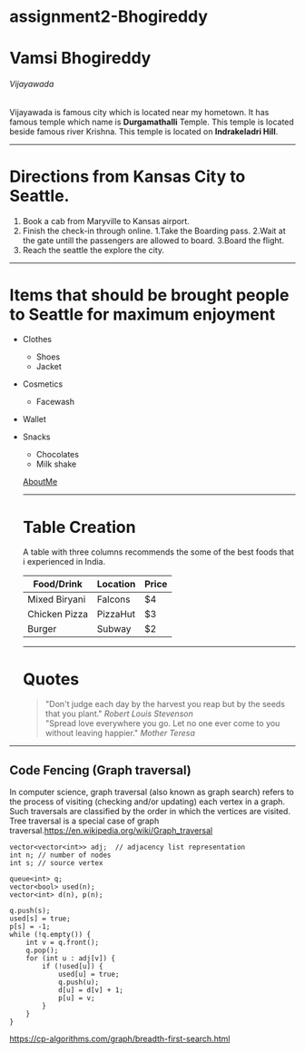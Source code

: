 # assignment2-Bhogireddy

# Vamsi Bhogireddy

###### Vijayawada

Vijayawada is famous city which is located near my hometown. It has famous temple which name is **Durgamathalli** Temple. This temple is located beside famous river Krishna. This temple is located on **Indrakeladri Hill**.

---

# Directions from Kansas City to Seattle.
1. Book a cab from Maryville to Kansas airport.
2. Finish the check-in through online.
    1.Take the Boarding pass.
    2.Wait at the gate untill the passengers are allowed to board.
    3.Board the flight.
3. Reach the seattle the explore the city.

---

# Items that should be brought people to Seattle for maximum enjoyment
* Clothes
    * Shoes
    * Jacket
* Cosmetics
    * Facewash
* Wallet
* Snacks
    * Chocolates
    * Milk shake

    [AboutMe](https://github.com/Vamsi735/assignment2-Bhogireddy/blob/main/AboutMe.md)


    ---

    # Table Creation 

    A table with three columns recommends the some of the best foods that i experienced in India.

    | Food/Drink    |   Location    | Price |
    |   ---         |   ---         |  ---  |
    | Mixed Biryani |   Falcons     |  $4   |
    | Chicken Pizza |   PizzaHut    |  $3   |
    | Burger        |   Subway      |  $2   |

    ---

    # Quotes

    > "Don't judge each day by the harvest you reap but by the seeds that you plant." 
    *Robert Louis Stevenson*     <br>
    > "Spread love everywhere you go. Let no one ever come to you without leaving happier." 
    *Mother Teresa*

 -----

## Code Fencing (Graph traversal)
In computer science, graph traversal (also known as graph search) refers to the process of visiting (checking and/or updating) each vertex in a graph. Such traversals are classified by the order in which the vertices are visited. Tree traversal is a special case of graph traversal.<https://en.wikipedia.org/wiki/Graph_traversal>

```
vector<vector<int>> adj;  // adjacency list representation
int n; // number of nodes
int s; // source vertex

queue<int> q;
vector<bool> used(n);
vector<int> d(n), p(n);

q.push(s);
used[s] = true;
p[s] = -1;
while (!q.empty()) {
    int v = q.front();
    q.pop();
    for (int u : adj[v]) {
        if (!used[u]) {
            used[u] = true;
            q.push(u);
            d[u] = d[v] + 1;
            p[u] = v;
        }
    }
}
```
<https://cp-algorithms.com/graph/breadth-first-search.html>
